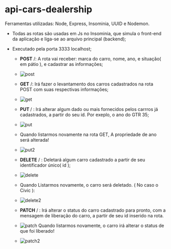 # api-cars-dealership
Ferramentas utilizadas: Node, Express, Insominia, UUID e Nodemon.
* Todas as rotas são usadas em Js no Insominia, que simula o front-end da aplicação e liga-se ao arquivo principal (backend);
* Executado pela porta 3333 localhost;

    * <b> POST</b> /: A rota vai receber: marca do carro, nome, ano, e situação( em pátio ), e cadastrar as informações;
    * ![post](https://github.com/Bruhnodev17/api-cars-dealership/assets/150696467/a4eb6257-179e-4f6f-a60b-13623ce726eb)

    * <b>GET</b> /: Irá fazer o levantamento dos carros cadastrados na rota POST com suas respectivas informações;
    * ![get](https://github.com/Bruhnodev17/api-cars-dealership/assets/150696467/67d0ba11-8cdf-4190-abb4-0adfa09eb8fc)

    * <b>PUT </b>/ : Irá alterar algum dado ou mais fornecidos pelos carrros já cadastrados, a partir do seu id. Por exeplo, o ano do GTR 35;
    * ![put](https://github.com/Bruhnodev17/api-cars-dealership/assets/150696467/390329d0-7345-4bf7-b8d8-593f36d48bb6)
     * Quando listarmos novamente na rota GET, A propriedade de ano será alterada!
     * ![put2](https://github.com/Bruhnodev17/api-cars-dealership/assets/150696467/5b8237ee-4704-4900-8268-da87338ae767)

    * <b>DELETE</b> / : Deletará algum carro cadastrado a partir de seu identificador único( id );
    * ![delete](https://github.com/Bruhnodev17/api-cars-dealership/assets/150696467/8d56235c-ceda-4065-b332-97c172939cb6)
    * Quando Listarmos novamente, o carro será deletado. ( No caso o Civic ):
    * ![delete2](https://github.com/Bruhnodev17/api-cars-dealership/assets/150696467/f210d83a-e901-4b0a-85fa-56a2df79e947)


    * <b>PATCH</b> / : Irá alterar o status do carro cadastrado para pronto, com a mensagem de liberação do carro, a partir de seu id inserido na rota.
    * ![patch](https://github.com/Bruhnodev17/api-cars-dealership/assets/150696467/3bf54f83-1de0-483b-825c-6c5b9f2bce5f)
      Quando listarmos novamente, o carro irá alterar o status de que foi liberado!
    * ![patch2](https://github.com/Bruhnodev17/api-cars-dealership/assets/150696467/86e0b1f9-7968-4df3-ad8f-7e1865840f8a)


